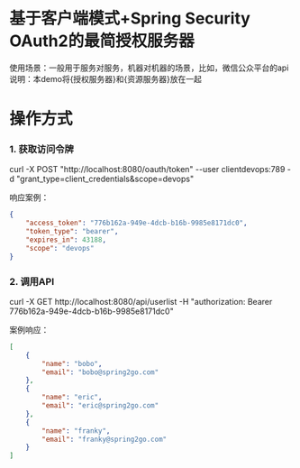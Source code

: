 基于客户端模式+Spring Security OAuth2的最简授权服务器
======
使用场景：一般用于服务对服务，机器对机器的场景，比如，微信公众平台的api
说明：本demo将{授权服务器}和{资源服务器}放在一起

# 操作方式

### 1. 获取访问令牌

curl -X POST "http://localhost:8080/oauth/token" --user clientdevops:789 -d
"grant_type=client_credentials&scope=devops"

响应案例：

```json
{
    "access_token": "776b162a-949e-4dcb-b16b-9985e8171dc0",
    "token_type": "bearer",
    "expires_in": 43188,
    "scope": "devops"
}
```

### 2. 调用API

curl -X GET http://localhost:8080/api/userlist -H "authorization: Bearer 776b162a-949e-4dcb-b16b-9985e8171dc0"

案例响应：

```json
[
    {
        "name": "bobo",
        "email": "bobo@spring2go.com"
    },
    {
        "name": "eric",
        "email": "eric@spring2go.com"
    },
    {
        "name": "franky",
        "email": "franky@spring2go.com"
    }
]
```